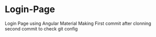 # Login-Page
Login Page using Angular Material
Making First commit after clonning
second commit to check git config
